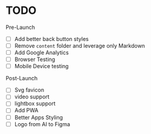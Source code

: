 # TODO

Pre-Launch

- [ ] Add better back button styles
- [ ] Remove `content` folder and leverage only Markdown
- [ ] Add Google Analytics
- [ ] Browser Testing
- [ ] Mobile Device testing

Post-Launch

- [ ] Svg favicon
- [ ] video support
- [ ] lightbox support
- [ ] Add PWA
- [ ] Better Apps Styling
- [ ] Logo from AI to Figma
